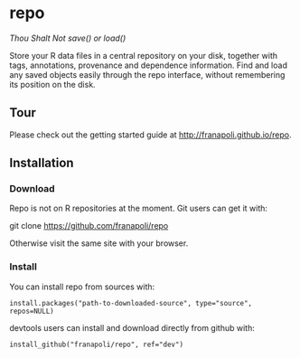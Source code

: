 # repo
*Thou Shalt Not save() or load()*

Store your R data files in a central repository on your disk, together
with tags, annotations, provenance and dependence information. Find
and load any saved objects easily through the repo interface, without
remembering its position on the disk.

## Tour

Please check out the getting started guide at http://franapoli.github.io/repo.


## Installation

### Download

Repo is not on R repositories at the moment. Git users can get it
with:

git clone https://github.com/franapoli/repo

Otherwise visit the same site with your browser.


### Install

You can install repo from sources with:

    install.packages("path-to-downloaded-source", type="source", repos=NULL)

devtools users can install and download directly from github with:

    install_github("franapoli/repo", ref="dev")

